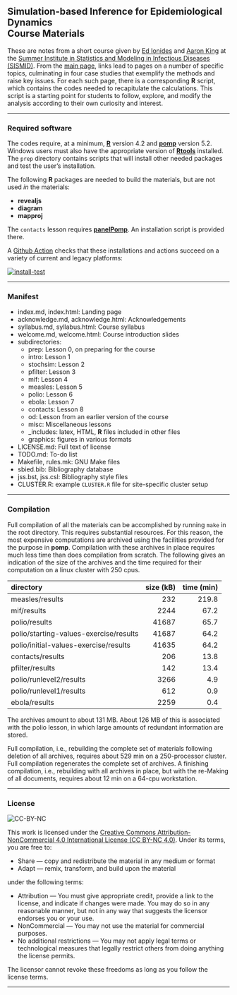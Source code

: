 Simulation-based Inference for Epidemiological Dynamics<br>Course Materials
---------------------------------------------------------------------------

These are notes from a short course given by [Ed
Ionides](https://ionides.github.io/) and [Aaron
King](https://kinglab.eeb.lsa.umich.edu/king/) at the [Summer Institute
in Statistics and Modeling in Infectious Diseases
(SISMID)](https://sismid.uw.edu). From the [main
page](https://kingaa.github.io/sbied/), links lead to pages on a number
of specific topics, culminating in four case studies that exemplify the
methods and raise key issues. For each such page, there is a
corresponding **R** script, which contains the codes needed to
recapitulate the calculations. This script is a starting point for
students to follow, explore, and modify the analysis according to their
own curiosity and interest.

------------------------------------------------------------------------

### Required software

The codes require, at a minimum, [**R**](https://cran.r-project.org/)
version 4.2 and [**pomp**](https://kingaa.github.io/pomp/) version 5.2.
Windows users must also have the appropriate version of
[**Rtools**](https://cran.r-project.org/bin/windows/Rtools/) installed.
The `prep` directory contains scripts that will install other needed
packages and test the user’s installation.

The following **R** packages are needed to build the materials, but are
not used *in* the materials:

-   **revealjs**
-   **diagram**
-   **mapproj**

The `contacts` lesson requires
[**panelPomp**](https://github.com/cbreto/panelPomp). An installation
script is provided there.

A [Github Action](https://github.com/kingaa/sbied/actions) checks that
these installations and actions succeed on a variety of current and
legacy platforms:

[![install-test](https://github.com/kingaa/sbied/actions/workflows/install-test.yml/badge.svg)](https://github.com/kingaa/sbied/actions/workflows/install-test.yml)

------------------------------------------------------------------------

### Manifest

-   index.md, index.html: Landing page
-   acknowledge.md, acknowledge.html: Acknowledgements
-   syllabus.md, syllabus.html: Course syllabus
-   welcome.md, welcome.html: Course introduction slides
-   subdirectories:
    -   prep: Lesson 0, on preparing for the course
    -   intro: Lesson 1
    -   stochsim: Lesson 2
    -   pfilter: Lesson 3
    -   mif: Lesson 4
    -   measles: Lesson 5
    -   polio: Lesson 6
    -   ebola: Lesson 7
    -   contacts: Lesson 8
    -   od: Lesson from an earlier version of the course
    -   misc: Miscellaneous lessons
    -   \_includes: latex, HTML, **R** files included in other files
    -   graphics: figures in various formats
-   LICENSE.md: Full text of license
-   TODO.md: To-do list
-   Makefile, rules.mk: GNU Make files
-   sbied.bib: Bibliography database
-   jss.bst, jss.csl: Bibliography style files
-   CLUSTER.R: example `CLUSTER.R` file for site-specific cluster setup

------------------------------------------------------------------------

### Compilation

Full compilation of all the materials can be accomplished by running
`make` in the root directory. This requires substantial resources. For
this reason, the most expensive computations are archived using the
facilities provided for the purpose in **pomp**. Compilation with these
archives in place requires much less time than does compilation from
scratch. The following gives an indication of the size of the archives
and the time required for their computation on a linux cluster with
250 cpus.

<table>
<thead>
<tr class="header">
<th style="text-align: left;">directory</th>
<th style="text-align: right;">size (kB)</th>
<th style="text-align: right;">time (min)</th>
</tr>
</thead>
<tbody>
<tr class="odd">
<td style="text-align: left;">measles/results</td>
<td style="text-align: right;">232</td>
<td style="text-align: right;">219.8</td>
</tr>
<tr class="even">
<td style="text-align: left;">mif/results</td>
<td style="text-align: right;">2244</td>
<td style="text-align: right;">67.2</td>
</tr>
<tr class="odd">
<td style="text-align: left;">polio/results</td>
<td style="text-align: right;">41687</td>
<td style="text-align: right;">65.7</td>
</tr>
<tr class="even">
<td style="text-align: left;">polio/starting-values-exercise/results</td>
<td style="text-align: right;">41687</td>
<td style="text-align: right;">64.2</td>
</tr>
<tr class="odd">
<td style="text-align: left;">polio/initial-values-exercise/results</td>
<td style="text-align: right;">41635</td>
<td style="text-align: right;">64.2</td>
</tr>
<tr class="even">
<td style="text-align: left;">contacts/results</td>
<td style="text-align: right;">206</td>
<td style="text-align: right;">13.8</td>
</tr>
<tr class="odd">
<td style="text-align: left;">pfilter/results</td>
<td style="text-align: right;">142</td>
<td style="text-align: right;">13.4</td>
</tr>
<tr class="even">
<td style="text-align: left;">polio/runlevel2/results</td>
<td style="text-align: right;">3266</td>
<td style="text-align: right;">4.9</td>
</tr>
<tr class="odd">
<td style="text-align: left;">polio/runlevel1/results</td>
<td style="text-align: right;">612</td>
<td style="text-align: right;">0.9</td>
</tr>
<tr class="even">
<td style="text-align: left;">ebola/results</td>
<td style="text-align: right;">2259</td>
<td style="text-align: right;">0.4</td>
</tr>
</tbody>
</table>

The archives amount to about 131 MB. About 126 MB of this is associated
with the polio lesson, in which large amounts of redundant information
are stored.

Full compilation, i.e., rebuilding the complete set of materials
following deletion of all archives, requires about 529 min on a
250-processor cluster. Full compilation regenerates the complete set of
archives. A finishing compilation, i.e., rebuilding with all archives in
place, but with the re-Making of all documents, requires about 12 min on
a 64-cpu workstation.

------------------------------------------------------------------------

### License

![CC-BY-NC](https://i.creativecommons.org/l/by-nc/4.0/88x31.png)

This work is licensed under the [Creative Commons
Attribution-NonCommercial 4.0 International License (CC BY-NC
4.0)](https://creativecommons.org/licenses/by-nc/4.0/). Under its terms,
you are free to:

-   Share — copy and redistribute the material in any medium or format
-   Adapt — remix, transform, and build upon the material

under the following terms:

-   Attribution — You must give appropriate credit, provide a link to
    the license, and indicate if changes were made. You may do so in any
    reasonable manner, but not in any way that suggests the licensor
    endorses you or your use.
-   NonCommercial — You may not use the material for commercial
    purposes.
-   No additional restrictions — You may not apply legal terms or
    technological measures that legally restrict others from doing
    anything the license permits.

The licensor cannot revoke these freedoms as long as you follow the
license terms.

------------------------------------------------------------------------
